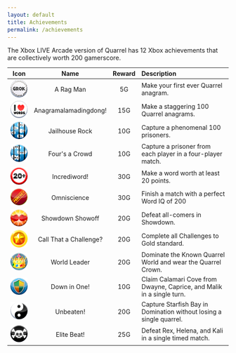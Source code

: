 ```yaml
---
layout: default
title: Achievements
permalink: /achievements
---
```


The Xbox LIVE Arcade version of Quarrel has 12 Xbox achievements that are collectively worth 200 gamerscore.

| Icon | Name | Reward | Description |
| :-: | :-: | :-: | :-- |
| ![A Rag Man](images/achievements/achievement01.png) | A Rag Man | 5G | Make your first ever Quarrel anagram. |
| ![Anagramalamadingdong!](images/achievements/achievement02.png) | Anagramalamadingdong! | 15G | Make a staggering 100 Quarrel anagrams. |
| ![Jailhouse Rock](images/achievements/achievement03.png) | Jailhouse Rock | 10G | Capture a phenomenal 100 prisoners. |
| ![Four's a Crowd](images/achievements/achievement04.png) | Four's a Crowd | 10G | Capture a prisoner from each player in a four-player match. |
| ![Incrediword!](images/achievements/achievement05.png) | Incrediword! | 30G | Make a word worth at least 20 points. |
| ![Omniscience](images/achievements/achievement06.png) | Omniscience | 30G | Finish a match with a perfect Word IQ of 200 |
| ![Showdown Showoff](images/achievements/achievement07.png) | Showdown Showoff | 20G | Defeat all-comers in Showdown. |
| ![Call That a Challenge?](images/achievements/achievement08.png) | Call That a Challenge? | 20G | Complete all Challenges to Gold standard. |
| ![World Leader](images/achievements/achievement09.png) | World Leader | 20G | Dominate the Known Quarrel World and wear the Quarrel Crown. |
| ![Down in One!](images/achievements/achievement10.png) | Down in One! | 10G | Claim Calamari Cove from Dwayne, Caprice, and Malik in a single turn. |
| ![Unbeaten!](images/achievements/achievement11.png) | Unbeaten! | 20G | Capture Starfish Bay in Domination without losing a single quarrel. |
| ![Elite Beat!](images/achievements/achievement12.png) | Elite Beat! | 25G | Defeat Rex, Helena, and Kali in a single timed match. |
